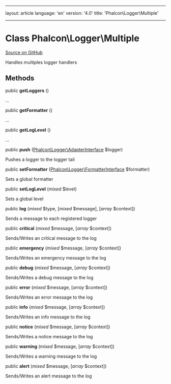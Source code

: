* * *

layout: article language: 'en' version: '4.0' title: 'Phalcon\Logger\Multiple'

* * *

# Class **Phalcon\Logger\Multiple**

<a href="https://github.com/phalcon/cphalcon/tree/v4.0.0/phalcon/logger/multiple.zep" class="btn btn-default btn-sm">Source on GitHub</a>

Handles multiples logger handlers

## Methods

public **getLoggers** ()

...

public **getFormatter** ()

...

public **getLogLevel** ()

...

public **push** ([Phalcon\Logger\AdapterInterface](/4.0/en/api/Phalcon_Logger_AdapterInterface) $logger)

Pushes a logger to the logger tail

public **setFormatter** ([Phalcon\Logger\FormatterInterface](/4.0/en/api/Phalcon_Logger_FormatterInterface) $formatter)

Sets a global formatter

public **setLogLevel** (*mixed* $level)

Sets a global level

public **log** (*mixed* $type, [*mixed* $message], [*array* $context])

Sends a message to each registered logger

public **critical** (*mixed* $message, [*array* $context])

Sends/Writes an critical message to the log

public **emergency** (*mixed* $message, [*array* $context])

Sends/Writes an emergency message to the log

public **debug** (*mixed* $message, [*array* $context])

Sends/Writes a debug message to the log

public **error** (*mixed* $message, [*array* $context])

Sends/Writes an error message to the log

public **info** (*mixed* $message, [*array* $context])

Sends/Writes an info message to the log

public **notice** (*mixed* $message, [*array* $context])

Sends/Writes a notice message to the log

public **warning** (*mixed* $message, [*array* $context])

Sends/Writes a warning message to the log

public **alert** (*mixed* $message, [*array* $context])

Sends/Writes an alert message to the log